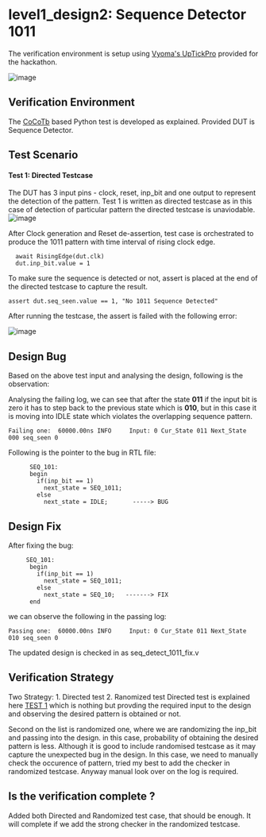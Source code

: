 # level1_design2: Sequence Detector 1011

  The verification environment is setup using [Vyoma's UpTickPro](https://vyomasystems.com) provided for the hackathon.

![image](https://user-images.githubusercontent.com/105109240/180602190-cb3f5d2c-8aef-42fa-9cdb-6eb0734c6a02.png)

## Verification Environment
  The [CoCoTb](https://www.cocotb.org/) based Python test is developed as explained. Provided DUT is Sequence Detector.

## Test Scenario
#### Test 1: Directed Testcase 
  The DUT has 3 input pins - clock, reset, inp_bit and one output to represent the detection of the pattern. Test 1 is written as directed testcase as in this case of detection of particular pattern the directed testcase is unaviodable. 
 ![image](https://user-images.githubusercontent.com/105109240/180602659-c2d43589-d04c-4dd4-bf49-bcd2b416f5c4.png)
 
  After Clock generation and Reset de-assertion, test case is orchestrated to produce the 1011 pattern with time interval of rising clock edge. 

```
  await RisingEdge(dut.clk)
  dut.inp_bit.value = 1
```
To make sure the sequence is detected or not, assert is placed at the end of the directed testcase to capture the result.

```
assert dut.seq_seen.value == 1, "No 1011 Sequence Detected"
```
After running the testcase, the assert is failed with the following error:

![image](https://user-images.githubusercontent.com/105109240/180602745-83a478ff-c65d-43c0-acf4-7a85817b59d3.png)

## Design Bug
  Based on the above test input and analysing the design, following is the observation:

Analysing the failing log, we can see that after the state **011** if the input bit is zero it has to step back to the previous state which is **010**, but in this case it is moving into IDLE state which violates the overlapping sequence pattern.

```
Failing one:  60000.00ns INFO     Input: 0 Cur_State 011 Next_State 000 seq_seen 0
```
Following is the pointer to the bug in RTL file:
```
      SEQ_101:
      begin
        if(inp_bit == 1)
          next_state = SEQ_1011;
        else
          next_state = IDLE;       -----> BUG
```
## Design Fix
After fixing the bug:

```
     SEQ_101:
      begin
        if(inp_bit == 1)
          next_state = SEQ_1011;
        else
          next_state = SEQ_10;   -------> FIX
      end
```
we can observe the following in the passing log:
```
Passing one:  60000.00ns INFO     Input: 0 Cur_State 011 Next_State 010 seq_seen 0
```
The updated design is checked in as seq_detect_1011_fix.v

## Verification Strategy
  Two Strategy: 
    1. Directed test
    2. Ranomized test 
  Directed test is explained here [TEST 1](https://github.com/vyomasystems-lab/challenges-rpjayaraman/new/master/level1_design2#test-1-directed-testcase) which is nothing but provding the required input to the design and observing the desired pattern is obtained or not. 
  
  Second on the list is randomized one, where we are randomizing the inp_bit and passing into the design. in this case, probability of obtaining the desired pattern is less. Although it is good to include randomised testcase as it may capture the unexpected bug in the design. In this case, we need to manually check the occurence of pattern, tried my best to add the checker in randomized testcase. Anyway manual look over on the log is required. 
  
## Is the verification complete ?
 Added both Directed and Randomized test case, that should be enough. It will complete if we add the strong checker in the randomized testcase.
  




